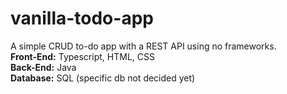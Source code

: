# vanilla-todo-app
A simple CRUD to-do app with a REST API using no frameworks. \
**Front-End:** Typescript, HTML, CSS \
**Back-End:** Java \
**Database:** SQL (specific db not decided yet)
